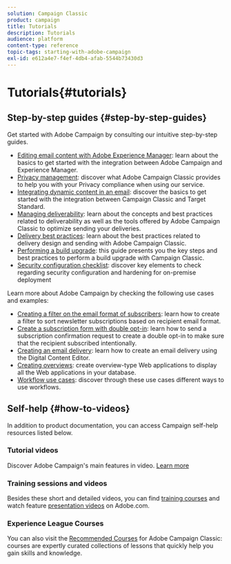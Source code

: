 ```yaml
---
solution: Campaign Classic
product: campaign
title: Tutorials
description: Tutorials
audience: platform
content-type: reference
topic-tags: starting-with-adobe-campaign
exl-id: e612a4e7-f4ef-4db4-afab-5544b73430d3
---
```

# Tutorials{#tutorials}

## Step-by-step guides {#step-by-step-guides}

Get started with Adobe Campaign by consulting our intuitive step-by-step guides.

* [Editing email content with Adobe Experience Manager](https://helpx.adobe.com/campaign/kb/acc-aem.html): learn about the basics to get started with the integration between Adobe Campaign and Experience Manager.
* [Privacy management](https://helpx.adobe.com/campaign/kb/acc-privacy.html): discover what Adobe Campaign Classic provides to help you with your Privacy compliance when using our service.
* [Integrating dynamic content in an email](https://docs.adobe.com/content/help/en/campaign-classic/using/integrating-with-adobe-experience-cloud/adobe-target/inserting-a-dynamic-image.html): discover the basics to get started with the integration between Campaign Classic and Target Standard.
* [Managing deliverability](../../delivery/using/about-deliverability.md): learn about the concepts and best practices related to deliverability as well as the tools offered by Adobe Campaign Classic to optimize sending your deliveries.
* [Delivery best practices](../../delivery/using/delivery-best-practices.md): learn about the best practices related to delivery design and sending with Adobe Campaign Classic.
* [Performing a build upgrade](https://helpx.adobe.com/campaign/kb/acc-build-upgrade.html): this guide presents you the key steps and best practices to perform a build upgrade with Campaign Classic.
* [Security configuration checklist](https://helpx.adobe.com/campaign/kb/acc-security.html): discover key elements to check regarding security configuration and hardening for on-premise deployment

Learn more about Adobe Campaign by checking the following use cases and examples:

* [Creating a filter on the email format of subscribers](../../platform/using/use-case.md#creating-a-filter-on-the-email-format-of-subscribers): learn how to create a filter to sort newsletter subscriptions based on recipient email format.
* [Create a subscription form with double opt-in](../../web/using/use-cases--web-forms.md#create-a-subscription--form-with-double-opt-in): learn how to send a subscription confirmation request to create a double opt-in to make sure that the recipient subscribed intentionally.
* [Creating an email delivery](../../web/using/use-case--creating-an-email-delivery.md): learn how to create an email delivery using the Digital Content Editor.
* [Creating overviews](../../web/using/use-cases--creating-overviews.md): create overview-type Web applications to display all the Web applications in your database.
* [Workflow use cases](../../workflow/using/about-workflow-use-cases.md): discover through these use cases different ways to use workflows.

## Self-help {#how-to-videos}

In addition to product documentation, you can access Campaign self-help resources listed below.

### Tutorial videos

Discover Adobe Campaign's main features in video. [Learn more](https://docs.adobe.com/content/help/en/campaign-classic-learn/tutorials/overview.html)

### Training sessions and videos

Besides these short and detailed videos, you can find [training courses](https://learning.adobe.com/catalog.html) and watch feature [presentation videos](https://www.adobe.com/training/video.html) on Adobe.com.

### Experience League Courses

You can also visit the [Recommended Courses](https://experienceleague.adobe.com/?lang=en#dashboard/learning) for Adobe Campaign Classic: courses are expertly curated collections of lessons that quickly help you gain skills and knowledge.
